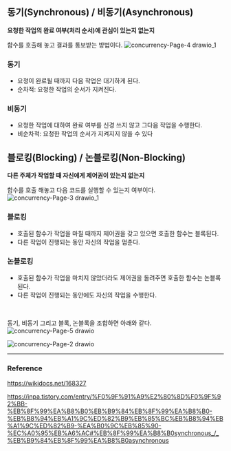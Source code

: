 
## 동기(Synchronous) / 비동기(Asynchronous)
**요청한 작업의 완료 여부(처리 순서)에 관심이 있는지 없는지**

함수를 호출해 놓고 결과를 통보받는 방법이다.
![concurrency-Page-4 drawio_1](https://github.com/sunyesle/TIL/assets/45172865/bcf5931d-7ff1-4adb-8b71-bf1acb620188)

### 동기
- 요청이 완료될 때까지 다음 작업은 대기하게 된다.
- 순차적: 요청한 작업의 순서가 지켜진다.

### 비동기
- 요청한 작업에 대하여 완료 여부를 신경 쓰지 않고 그다음 작업을 수행한다.
- 비순차적: 요청한 작업의 순서가 지켜지지 않을 수 있다

## 블로킹(Blocking) / 논블로킹(Non-Blocking)
**다른 주체가 작업할 때 자신에게 제어권이 있는지 없는지**

함수를 호출 해놓고 다음 코드를 실행할 수 있는지 여부이다.
![concurrency-Page-3 drawio_1](https://github.com/sunyesle/TIL/assets/45172865/6c505089-46f1-419e-bdd2-d96a77b4f759)

### 블로킹
- 호출된 함수가 작업을 마칠 때까지 제어권을 갖고 있으면 호출한 함수는 블록된다.
- 다른 작업이 진행되는 동안 자신의 작업을 멈춘다.

### 논블로킹
- 호출된 함수가 작업을 마치지 않았더라도 제어권을 돌려주면 호출한 함수는 논블록된다.
- 다른 작업이 진행되는 동안에도 자신의 작업을 수행한다.

<br>

동기, 비동기 그리고 블록, 논블록을 조합하면 아래와 같다.
![concurrency-Page-5 drawio](https://github.com/sunyesle/TIL/assets/45172865/949fc4f1-204d-499f-85cb-2ecb96dbf50f)

![concurrency-Page-2 drawio](https://github.com/sunyesle/TIL/assets/45172865/9c1be16a-1c81-461c-8272-f8c001c83ae6)

---
### Reference

https://wikidocs.net/168327

https://inpa.tistory.com/entry/%F0%9F%91%A9%E2%80%8D%F0%9F%92%BB-%EB%8F%99%EA%B8%B0%EB%B9%84%EB%8F%99%EA%B8%B0-%EB%B8%94%EB%A1%9C%ED%82%B9%EB%85%BC%EB%B8%94%EB%A1%9C%ED%82%B9-%EA%B0%9C%EB%85%90-%EC%A0%95%EB%A6%AC#%EB%8F%99%EA%B8%B0synchronous_/_%EB%B9%84%EB%8F%99%EA%B8%B0asynchronous

